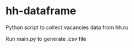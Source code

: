 # hh-dataframe

Python script to collect vacancies data from hh.ru

Run main.py to generate .csv file
